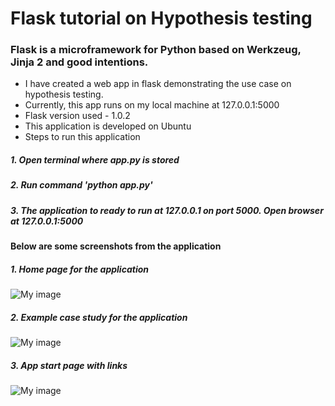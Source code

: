 # Flask tutorial on Hypothesis testing

### Flask is a microframework for Python based on Werkzeug, Jinja 2 and good intentions.

- I have created a web app in flask demonstrating the use case on hypothesis testing.    
- Currently, this app runs on my local machine at 127.0.0.1:5000
- Flask version used -  1.0.2
- This application is developed on Ubuntu
- Steps to run this application
##### 1. Open terminal where app.py is stored
##### 2. Run command 'python app.py'
##### 3. The application to ready to run at 127.0.0.1 on port 5000. Open browser at 127.0.0.1:5000

#### Below are some screenshots from the application

##### 1. Home page for the application
![My image](Komal-Kalbhor.github.com/Flask-Tutorial-on-Hypothesis-testing/images/home_page.jpg)

##### 2. Example case study for the application
![My image](Komal-Kalbhor.github.com/Flask-Tutorial-on-Hypothesis-testing/images/case_study_1.jpg)

##### 3. App start page with links
![My image](Komal-Kalbhor.github.com/Flask-Tutorial-on-Hypothesis-testing/images/start_here_1.jpg)

